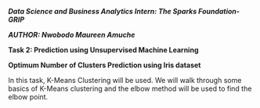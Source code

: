 ***Data Science and Business Analytics Intern: The Sparks Foundation-GRIP***

***AUTHOR: Nwobodo Maureen Amuche***

**Task 2: Prediction using Unsupervised Machine Learning**

**Optimum Number of Clusters Prediction using Iris dataset**

In this task, K-Means Clustering will be used. We will walk through some basics of K-Means clustering and the elbow method will be used to find the elbow point. 
